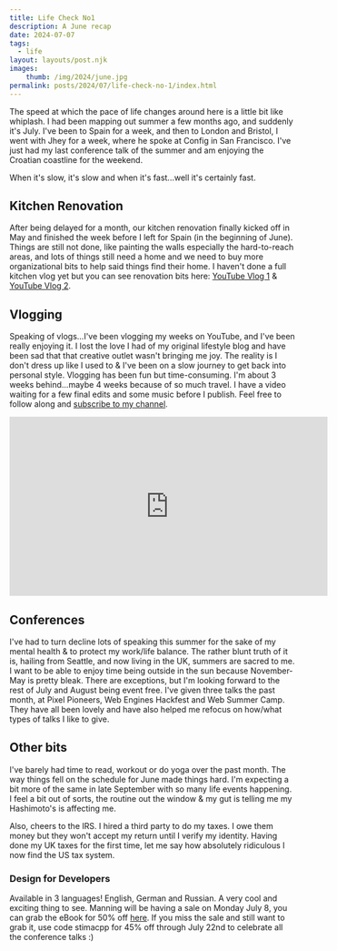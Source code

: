 ```yaml
---
title: Life Check No1
description: A June recap 
date: 2024-07-07
tags:
  - life
layout: layouts/post.njk
images:
    thumb: /img/2024/june.jpg
permalink: posts/2024/07/life-check-no-1/index.html
---
```


The speed at which the pace of life changes around here is a little bit like whiplash. I had been mapping out summer a few months ago, and suddenly it's July. I've been to Spain for a week, and then to London and Bristol, I went with Jhey for a week, where he spoke at Config in San Francisco. I've just had my last conference talk of the summer and am enjoying the Croatian coastline for the weekend. 

When it's slow, it's slow and when it's fast...well it's certainly fast. 

## Kitchen Renovation
After being delayed for a month, our kitchen renovation finally kicked off in May and finished the week before I left for Spain (in the beginning of June). Things are still not done, like painting the walls especially the hard-to-reach areas, and lots of things still need a home and we need to buy more organizational bits to help said things find their home. I haven't done a full kitchen vlog yet but you can see renovation bits here: [YouTube Vlog 1](https://www.youtube.com/watch?v=pnJjnpvO8dI&t) & [YouTube Vlog 2](https://www.youtube.com/watch?v=3wrY7diB1O8).

## Vlogging
Speaking of vlogs...I've been vlogging my weeks on YouTube, and I've been really enjoying it. I lost the love I had of my original lifestyle blog and have been sad that that creative outlet wasn't bringing me joy. The reality is I don't dress up like I used to & I've been on a slow journey to get back into personal style. Vlogging has been fun but time-consuming. I'm about 3 weeks behind...maybe 4 weeks because of so much travel. I have a video waiting for a few final edits and some music before I publish. Feel free to follow along and [subscribe to my channel](https://www.youtube.com/channel/UCO6Clt5KKCZmvgJKSbm4iBA).

<iframe width="560" height="315" src="https://www.youtube.com/embed/xwOyVL9akZM?si=JAhhwhPy5aLvBIdq" title="YouTube video player" frameborder="0" allow="accelerometer; autoplay; clipboard-write; encrypted-media; gyroscope; picture-in-picture; web-share" referrerpolicy="strict-origin-when-cross-origin" allowfullscreen></iframe>

## Conferences
I've had to turn decline lots of speaking this summer for the sake of my mental health & to protect my work/life balance. The rather blunt truth of it is, hailing from Seattle, and now living in the UK, summers are sacred to me. I want to be able to enjoy time being outside in the sun because November-May is pretty bleak. There are exceptions, but I'm looking forward to the rest of July and August being event free. I've given three talks the past month, at Pixel Pioneers, Web Engines Hackfest and Web Summer Camp. They have all been lovely and have also helped me refocus on how/what types of talks I like to give. 

## Other bits
I've barely had time to read, workout or do yoga over the past month. The way things fell on the schedule for June made things hard. I'm expecting a bit more of the same in late September with so many life events happening. I feel a bit out of sorts, the routine out the window & my gut is telling me my Hashimoto's is affecting me. 

Also, cheers to the IRS. I hired a third party to do my taxes. I owe them money but they won't accept my return until I verify my identity. Having done my UK taxes for the first time, let me say how absolutely ridiculous I now find the US tax system. 

### Design for Developers
Available in 3 languages! English, German and Russian. A very cool and exciting thing to see. Manning will be having a sale on Monday July 8, you can grab the eBook for 50% off [here](https://www.manning.com/books/design-for-developers?utm_source=stimac&utm_medium=affiliate&utm_campaign=book_stimac_design_4_19_22&a_aid=stimac&a_bid=5f6ba095). If you miss the sale and still want to grab it, use code stimacpp for 45% off through July 22nd to celebrate all the conference talks :) 

